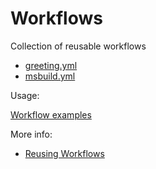 # Workflows

Collection of reusable workflows

- [greeting.yml](./.github/workflows/greeting.yml)
- [msbuild.yml](./.github/workflows/msbuild.yml)

Usage:

[Workflow examples](https://github.com/DynamoDS/workflows-examples)

More info:

- [Reusing Workflows](https://docs.github.com/en/actions/using-workflows/reusing-workflows)
